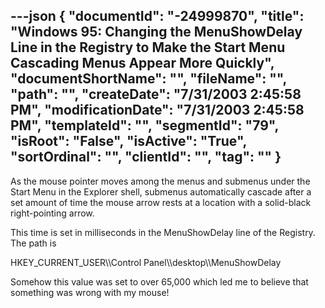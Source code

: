 ---json
{
  "documentId": "-24999870",
  "title": "Windows 95: Changing the MenuShowDelay Line in the Registry to Make the Start Menu Cascading Menus Appear More Quickly",
  "documentShortName": "",
  "fileName": "",
  "path": "",
  "createDate": "7/31/2003 2:45:58 PM",
  "modificationDate": "7/31/2003 2:45:58 PM",
  "templateId": "",
  "segmentId": "79",
  "isRoot": "False",
  "isActive": "True",
  "sortOrdinal": "",
  "clientId": "",
  "tag": ""
}
---

As the mouse pointer  moves among the menus and submenus under the Start Menu in the Explorer shell, submenus automatically cascade after a set amount of time the mouse arrow rests at a location with a solid-black right-pointing arrow.

This time is set in milliseconds in the MenuShowDelay line of the Registry. The path is

HKEY_CURRENT_USER&bsol;&bsol;Control Panel&bsol;&bsol;desktop&bsol;&bsol;MenuShowDelay

Somehow this value was set to over 65,000 which led me to believe that something was wrong with my mouse!
